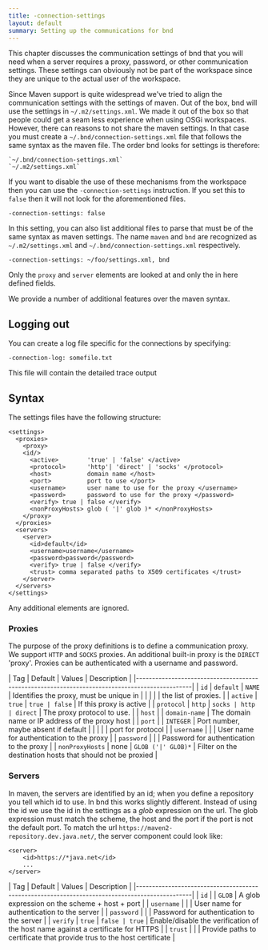 ```yaml
---
title: -connection-settings
layout: default
summary: Setting up the communications for bnd
---
```


This chapter discusses the communication settings of bnd that you will need when a server requires a proxy, password, or other communication settings. These settings can obviously not be part of the workspace since they are unique to the actual user of the workspace.

Since Maven support is quite widespread we've tried to align the communication settings with the settings of maven. Out of the box, bnd will use the settings in `~/.m2/settings.xml`. We made it out of the box so that people could get a seam less experience when using OSGi workspaces. However, there can reasons to not share the maven settings. In that case you must create a `~/.bnd/connection-settings.xml` file that follows the same syntax as the maven file. The order bnd looks for settings is therefore:

	`~/.bnd/connection-settings.xml`
	`~/.m2/settings.xml`

If you want to disable the use of these mechanisms from the workspace then you can use the `-connection-settings` instruction. If you set this to `false` then it will not look for the aforementioned files. 

	-connection-settings: false

In this setting, you can also list additional files to parse that must be of the same syntax as maven settings. The name `maven` and `bnd` are recognized as `~/.m2/settings.xml` and `~/.bnd/connection-settings.xml` respectively.

	-connection-settings: ~/foo/settings.xml, bnd

Only the `proxy` and `server` elements are looked at and only the in here defined fields.

We provide a number of additional features over the maven syntax.

## Logging out

You can create a log file specific for the connections by specifying:

	-connection-log: somefile.txt

This file will contain the detailed trace output

## Syntax

The settings files have the following structure:

	<settings>
	  <proxies>
	    <proxy>
	    <id/>
	      <active>        'true' | 'false' </active>
	      <protocol>      'http'| 'direct' | 'socks' </protocol>
	      <host>          domain name </host>
	      <port>          port to use </port>
	      <username>      user name to use for the proxy </username>
	      <password>      password to use for the proxy </password>
	      <verify> true | false </verify>
	      <nonProxyHosts> glob ( '|' glob )* </nonProxyHosts> 
	    </proxy>
	  </proxies>
	  <servers>
	    <server>
	      <id>default</id>
		  <username>username</username>
	      <password>password</password>
		  <verify> true | false </verify>
		  <trust> comma separated paths to X509 certificates </trust>
	    </server>
	  </servers>
	</settings> 

Any additional elements are ignored.

### Proxies

The purpose of the proxy definitions is to define a communication proxy. We support `HTTP` and `SOCKS` proxies. An additional built-in proxy is the `DIRECT` 'proxy'. Proxies can be authenticated with a username and password.


| Tag               | Default      | Values         | Description                               |
|-----------------------------------------------------------------------------------------------|
| `id`              | `default`    | `NAME`         | Identifies the proxy, must be unique in   |
|                   |              |                | the list of proxies.                      |
| `active`          | `true`       | `true | false` | If this proxy is active                   |
| `protocol`        | `http`       | `socks | http  | direct` | The proxy protocol to use.      |
| `host`            |              | `domain-name`  | The domain name or IP address of the proxy host |
| `port`            |              | `INTEGER`      | Port number, maybe absent if default      |
|                   |              |                | port for protocol                         |
| `username`        |              |                | User name for authentication to the proxy |
| `password`        |              |                | Password for authentication to the proxy  |
| `nonProxyHosts`   | none         | `GLOB ('|' GLOB)*` | Filter on the destination hosts that should not be proxied                     |

### Servers

In maven, the servers are identified by an id; when you define a repository you tell which id to use. In bnd this works slightly different. Instead of using the id we use the id in the settings as a _glob_ expression on the url. The glob expression must match the scheme, the host and the port if the port is not the default port. To match the url `https://maven2-repository.dev.java.net/`, the server component could look like:

	<server>
		<id>https://*java.net</id>
		...
	</server>

| Tag               | Default      | Values         | Description                               |
|-----------------------------------------------------------------------------------------------|
| `id`              |              | `GLOB`         | A glob expression on the scheme + host + port   |
| `username`        |              |                | User name for authentication to the server |
| `password`        |              |                | Password for authentication to the server  |
| `verify`          |  `true`      | `false | true` | Enable/disable the verification of the host name against a certificate for HTTPS |
| `trust`           |              |                | Provide paths to certificate that provide trus to the host certificate |

	
